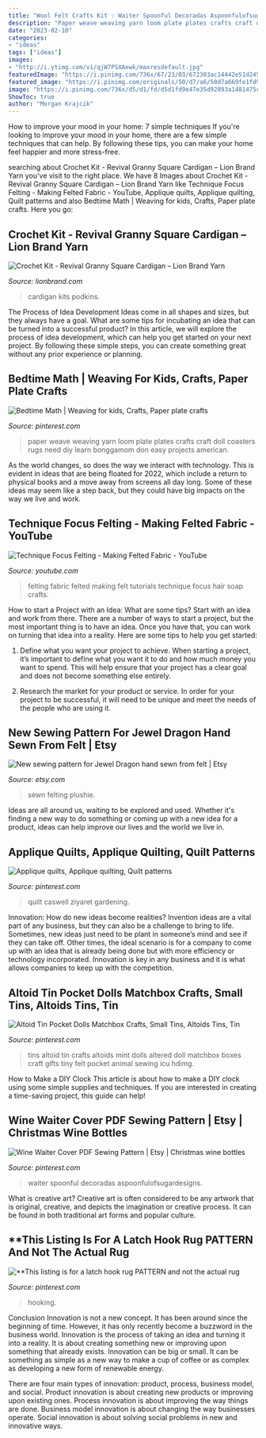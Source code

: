 ```yaml
---
title: "Wool Felt Crafts Kit : Waiter Spoonful Decoradas Aspoonfulofsugardesigns"
description: "Paper weave weaving yarn loom plate plates crafts craft doll coasters rugs need diy learn bonggamom don easy projects american"
date: "2023-02-10"
categories:
- "ideas"
tags: ["ideas"]
images:
- "http://i.ytimg.com/vi/qjW7PSXAewk/maxresdefault.jpg"
featuredImage: "https://i.pinimg.com/736x/67/23/03/672303ac14442e51d24514210d86e8dd.jpg"
featured_image: "https://i.pinimg.com/originals/50/d7/a6/50d7a669fe1fd9fffdc2667b73897edf.jpg"
image: "https://i.pinimg.com/736x/d5/d1/fd/d5d1fd9e47e35d92893a1481475cbd4e--weaving-kids-paper-weaving.jpg"
ShowToc: true
author: "Morgan Krajcik"
---
```



How to improve your mood in your home: 7 simple techniques
If you're looking to improve your mood in your home, there are a few simple techniques that can help. By following these tips, you can make your home feel happier and more stress-free.

	

		
searching about Crochet Kit - Revival Granny Square Cardigan – Lion Brand Yarn you've visit to the right place. We have 8 Images about Crochet Kit - Revival Granny Square Cardigan – Lion Brand Yarn like Technique Focus Felting - Making Felted Fabric - YouTube, Applique quilts, Applique quilting, Quilt patterns and also Bedtime Math | Weaving for kids, Crafts, Paper plate crafts. Here you go:
		
    
## Crochet Kit - Revival Granny Square Cardigan – Lion Brand Yarn

<img loading=lazy src="https://cdn.shopify.com/s/files/1/0286/1504/9309/products/b70671e_800x.jpg?v=1588784157" onerror="this.onerror=null;this.src='https://tse2.mm.bing.net/th?id=OIP.gi5nZUJR5aCrymBAMIvMhQHaLH&amp;pid=15.1';" alt="Crochet Kit - Revival Granny Square Cardigan – Lion Brand Yarn">

_Source: lionbrand.com_

>cardigan kits podkins. 

	

The Process of Idea Development
Ideas come in all shapes and sizes, but they always have a goal. What are some tips for incubating an idea that can be turned into a successful product? 
In this article, we will explore the process of idea development, which can help you get started on your next project. By following these simple steps, you can create something great without any prior experience or planning.

    
## Bedtime Math | Weaving For Kids, Crafts, Paper Plate Crafts

<img loading=lazy src="https://i.pinimg.com/736x/d5/d1/fd/d5d1fd9e47e35d92893a1481475cbd4e--weaving-kids-paper-weaving.jpg" onerror="this.onerror=null;this.src='https://tse2.mm.bing.net/th?id=OIP.VKXD-kCxZaHzdQY360LlaQHaLJ&amp;pid=15.1';" alt="Bedtime Math | Weaving for kids, Crafts, Paper plate crafts">

_Source: pinterest.com_

>paper weave weaving yarn loom plate plates crafts craft doll coasters rugs need diy learn bonggamom don easy projects american. 

	

As the world changes, so does the way we interact with technology. This is evident in ideas that are being floated for 2022, which include a return to physical books and a move away from screens all day long. Some of these ideas may seem like a step back, but they could have big impacts on the way we live and work.

    
## Technique Focus Felting - Making Felted Fabric - YouTube

<img loading=lazy src="http://i.ytimg.com/vi/qjW7PSXAewk/maxresdefault.jpg" onerror="this.onerror=null;this.src='https://tse3.mm.bing.net/th?id=OIP.yFWDN7B4SWDlwQSnOp9zmAHaEK&amp;pid=15.1';" alt="Technique Focus Felting - Making Felted Fabric - YouTube">

_Source: youtube.com_

>felting fabric felted making felt tutorials technique focus hair soap crafts. 

	

How to start a Project with an Idea: What are some tips?
Start with an idea and work from there. There are a number of ways to start a project, but the most important thing is to have an idea. Once you have that, you can work on turning that idea into a reality. Here are some tips to help you get started:
1. Define what you want your project to achieve. When starting a project, it’s important to define what you want it to do and how much money you want to spend. This will help ensure that your project has a clear goal and does not become something else entirely.

2. Research the market for your product or service. In order for your project to be successful, it will need to be unique and meet the needs of the people who are using it.

    
## New Sewing Pattern For Jewel Dragon Hand Sewn From Felt | Etsy

<img loading=lazy src="https://i.etsystatic.com/5206569/r/il/1c9b90/342507802/il_794xN.342507802.jpg" onerror="this.onerror=null;this.src='https://tse1.mm.bing.net/th?id=OIP.ad5YD_rs7IzQRospOlWK-QHaLG&amp;pid=15.1';" alt="New sewing pattern for Jewel Dragon hand sewn from felt | Etsy">

_Source: etsy.com_

>sewn felting plushie. 

	

Ideas are all around us, waiting to be explored and used. Whether it's finding a new way to do something or coming up with a new idea for a product, ideas can help improve our lives and the world we live in.

    
## Applique Quilts, Applique Quilting, Quilt Patterns

<img loading=lazy src="https://i.pinimg.com/originals/50/d7/a6/50d7a669fe1fd9fffdc2667b73897edf.jpg" onerror="this.onerror=null;this.src='https://tse3.mm.bing.net/th?id=OIP.togvuaEgTqe-9izkA75c9wHaJ6&amp;pid=15.1';" alt="Applique quilts, Applique quilting, Quilt patterns">

_Source: pinterest.com_

>quilt caswell ziyaret gardening. 

	

Innovation: How do new ideas become realities?
Invention ideas are a vital part of any business, but they can also be a challenge to bring to life. Sometimes, new ideas just need to be plant in someone’s mind and see if they can take off. Other times, the ideal scenario is for a company to come up with an idea that is already being done but with more efficiency or technology incorporated. Innovation is key in any business and it is what allows companies to keep up with the competition.

    
## Altoid Tin Pocket Dolls Matchbox Crafts, Small Tins, Altoids Tins, Tin

<img loading=lazy src="https://i.pinimg.com/736x/e3/aa/14/e3aa14f90b3bcf3a78758e79e5b8604b.jpg" onerror="this.onerror=null;this.src='https://tse2.mm.bing.net/th?id=OIP.4TWVr5lHTjcQYiHzdteV_gHaJ3&amp;pid=15.1';" alt="Altoid Tin Pocket Dolls Matchbox Crafts, Small Tins, Altoids Tins, Tin">

_Source: pinterest.com_

>tins altoid tin crafts altoids mint dolls altered doll matchbox boxes craft gifts tiny felt pocket animal sewing icu hdimg. 

	

How to Make a DIY Clock
This article is about how to make a DIY clock using some simple supplies and techniques. If you are interested in creating a time-saving project, this guide can help!

    
## Wine Waiter Cover PDF Sewing Pattern | Etsy | Christmas Wine Bottles

<img loading=lazy src="https://i.pinimg.com/736x/67/23/03/672303ac14442e51d24514210d86e8dd.jpg" onerror="this.onerror=null;this.src='https://tse4.mm.bing.net/th?id=OIP.zq7tng5J-XMD7Z1xTaGkAAHaJl&amp;pid=15.1';" alt="Wine Waiter Cover PDF Sewing Pattern | Etsy | Christmas wine bottles">

_Source: pinterest.com_

>waiter spoonful decoradas aspoonfulofsugardesigns. 

	

What is creative art?
Creative art is often considered to be any artwork that is original, creative, and depicts the imagination or creative process. It can be found in both traditional art forms and popular culture.

    
## **This Listing Is For A Latch Hook Rug PATTERN And Not The Actual Rug

<img loading=lazy src="https://i.pinimg.com/736x/66/1d/1d/661d1da1976f73d390ca36f47413aad9--latch-hook-rug-kits-kits-for-kids.jpg" onerror="this.onerror=null;this.src='https://tse1.mm.bing.net/th?id=OIP.6iZOCrT5EJj_FQhbosAKfAHaHA&amp;pid=15.1';" alt="**This listing is for a latch hook rug PATTERN and not the actual rug">

_Source: pinterest.com_

>hooking. 

	

Conclusion
Innovation is not a new concept. It has been around since the beginning of time. However, it has only recently become a buzzword in the business world.
Innovation is the process of taking an idea and turning it into a reality. It is about creating something new or improving upon something that already exists. Innovation can be big or small. It can be something as simple as a new way to make a cup of coffee or as complex as developing a new form of renewable energy.

There are four main types of innovation: product, process, business model, and social. Product innovation is about creating new products or improving upon existing ones. Process innovation is about improving the way things are done. Business model innovation is about changing the way businesses operate. Social innovation is about solving social problems in new and innovative ways.

